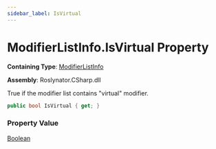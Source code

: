 ```yaml
---
sidebar_label: IsVirtual
---
```


# ModifierListInfo\.IsVirtual Property

**Containing Type**: [ModifierListInfo](../index.md)

**Assembly**: Roslynator\.CSharp\.dll

  
True if the modifier list contains "virtual" modifier\.

```csharp
public bool IsVirtual { get; }
```

### Property Value

[Boolean](https://docs.microsoft.com/en-us/dotnet/api/system.boolean)

